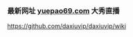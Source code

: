 ### 最新网址 [yuepao69.com](http://www.yuepao69.com/?daxiuzhibo) 大秀直播

https://github.com/daxiuvip/daxiuvip/wiki
